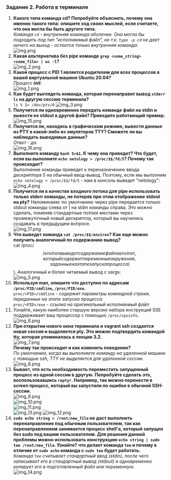 ### Задание 2. Работа в терминале

1. **Какого типа команда cd? Попробуйте объяснить, почему она именно такого типа: опишите ход своих мыслей, если считаете, что она могла бы быть другого типа.**  
_Команда `cd` - внутренняя команда оболочки. Она могла бы подходить под тип "исполняемый файл", но т.к. `type -p cd` не дает ничего на выход - остается только внутренняя команда:_  
![img.png](img.png)  
2. **Какая альтернатива без pipe команде `grep <some_string> <some_file> | wc -l`?**  
![img_2.png](img_2.png)
3. **Какой процесс с PID 1 является родителем для всех процессов в вашей виртуальной машине Ubuntu 20.04?**  
_Процесс **init**:_  
![img_1.png](img_1.png)  
4. **Как будет выглядеть команда, которая перенаправит вывод `stderr ls` на другую сессию терминала?**  
`ls % 2> /dev/pts/0`
![img_3.png](img_3.png)  
5. **Получится ли одновременно передать команде файл на **stdin** и вывести ее **stdout** в другой файл? Приведите работающий пример.**  
![img_15.png](img_15.png)
6. **Получится ли, находясь в графическом режиме, вывести данные из PTY в какой-либо из эмуляторов TTY? Сможете ли вы наблюдать выводимые данные?**  
_Ответ - да._  
![img_16.png](img_16.png)
7. **Выполните команду `bash 5>&1`. К чему она приведет? Что будет, если вы выполните `echo netology > /proc/$$/fd/5`? Почему так происходит?**  
Выполнение команды приведет к переназначению ввода дескриптора 5 на обычный ввод-вывод. Поэтому, если мы выполним `echo netology > /proc/$$/fd/5` - нам в консоль выведет "netology":  
![img_4.png](img_4.png)  
8. **Получится ли в качестве входного потока для pipe использовать только stderr команды, не потеряв при этом отображение stdout на pty?**
Напоминаем: по умолчанию через pipe передается только stdout команды слева от | на stdin команды справа. Это можно сделать, поменяв стандартные потоки местами через промежуточный новый дескриптор, который вы научились создавать в предыдущем вопросе.  
![img_17.png](img_17.png)
9. **Что выведет команда `cat /proc/$$/environ`? Как еще можно получить аналогичный по содержанию вывод?**  
cat /proc/$$/environ выведет содержание файла environ, который содержит переменные окружения, заданные на этапе запуска процесса($$). Аналогичный и более читаемый вывод с xargs:  
![img_5.png](img_5.png)  
10. **Используя man, опишите что доступно по адресам `/proc/PID/cmdline`, `/proc/PID/exe`.**  
`proc/<PID>/cmdline` - _содержит параметры командной строки, переданные на этапе запуска процесса._  
`proc/<PID>/exe` - _ссылка на оригинальный исполняемый файл_
11. Узнайте, какую наиболее старшую версию набора инструкций SSE поддерживает ваш процессор с помощью `/proc/cpuinfo`.  
![img_6.png](img_6.png)  
12. **При открытии нового окна терминала и vagrant ssh создается новая сессия и выделяется pty.
Это можно подтвердить командой tty, которая упоминалась в лекции 3.2.**  
![img_7.png](img_7.png)   
**Почему так происходит и как изменить поведение?**  
_По умолчанию, когда вы выполняете команду на удаленной машине с помощью ssh, TTY не выделяется для удаленной сессии._  
![img_8.png](img_8.png)  
13. **Бывает, что есть необходимость переместить запущенный процесс из одной сессии в другую. Попробуйте сделать это, воспользовавшись `reptyr`. Например, так можно перенести в screen процесс, который вы запустили по ошибке в обычной SSH-сессии.**  
![img_9.png](img_9.png)  
![img_10.png](img_10.png)  
![img_11.png](img_11.png)   
![img_13.png](img_13.png)
![img_12.png](img_12.png)  
14. **`sudo echo string > /root/new_file` не даст выполнить перенаправление под обычным пользователем, так как перенаправлением занимается процесс shell'а, который запущен без sudo под вашим пользователем. Для решения данной проблемы можно использовать конструкцию `echo string | sudo tee /root/new_file`. Узнайте? что делает команда `tee` и почему в отличие от `sudo echo` команда с `sudo tee` будет работать.**  
_Команда `tee` считывает стандартный ввод (stdin), после чего записывает его в стандартный вывод (stdout) и одновременно копирует его в подготовленный файл или переменную._  
![img_14.png](img_14.png)